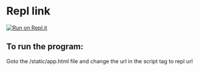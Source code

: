 
# Repl link

[![Run on Repl.it](https://repl.it/badge/github/ramith123/WEBP1-MOCK)](https://repl.it/github/ramith123/WEBP1-MOCK)

## To run the program:
  Goto the /static/app.html file and change the url in the script tag to repl url
